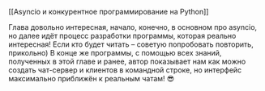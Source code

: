 [[Asyncio и конкурентное программирование на Python]]

Глава довольно интересная, начало, конечно, в основном про asyncio, но далее идёт процесс разработки программы, которая реально интересная! Если кто будет читать – советую попробовать повторить, прикольно)
В конце же программы, с помощью всех знаний, полученных в этой главе и ранее, автор показывает нам как можно создать чат-сервер и клиентов в командной строке, но интерфейс максимально приближён к реальным чатам! 😎